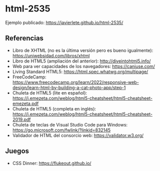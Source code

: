 # html-2535

Ejemplo publicado: https://javierlete.github.io/html-2535/

## Referencias

* Libro de XHTML (no es la última versión pero es bueno igualmente): https://uniwebsidad.com/libros/xhtml
* Libro de HTML5 (ampliación del anterior): http://diveintohtml5.info/
* Web para ver capacidades de los navegadores: https://caniuse.com/
* Living Standard HTML5: https://html.spec.whatwg.org/multipage/
* FreeCodeCamp: https://www.freecodecamp.org/learn/2022/responsive-web-design/learn-html-by-building-a-cat-photo-app/step-1
* Chuleta de HTML5 (lite en español): https://i.emezeta.com/weblog/html5-cheatsheet/html5-cheatsheet-emezeta.pdf
* Chuleta de HTML5 (completa en inglés): https://i.emezeta.com/weblog/html5-cheatsheet/html5-cheatsheet-2019.pdf
* Chuleta de teclas de Visual Studio Code para Windows: https://go.microsoft.com/fwlink/?linkid=832145
* Validador de HTML del consorcio web: https://validator.w3.org/

## Juegos

* CSS Dinner: https://flukeout.github.io/

